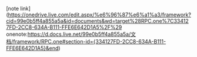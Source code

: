 [note link](https://onedrive.live.com/edit.aspx/%e6%96%87%e6%a1%a3/framework?cid=99e0b5ff4a855a5a&id=documents&wd=target%28RPC.one%7C334127FD-2CC8-634A-B111-FFE6E642D1A5%2F%29
             onenote:https://d.docs.live.net/99e0b5ff4a855a5a/文档/framework/RPC.one#section-id={334127FD-2CC8-634A-B111-FFE6E642D1A5}&end)